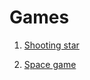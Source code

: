 # Games

1. <a href="shooting%20star/index.html">Shooting star</a>

2. <a href="space/index.html"> Space game</a>
 
 
 
 



